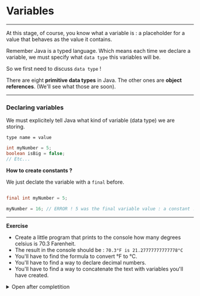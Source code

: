 # Variables

---

At this stage, of course, you know what a variable is : a placeholder for a value that behaves as the value it contains.

Remember Java is a typed language. Which means each time we declare a variable, we must specify what `data type` this variables will be.

So we first need to discuss `data type` !

There are eight **primitive data types** in Java. The other ones are **object references**. (We'll see what those are soon).

---

### Declaring variables

We must explicitely tell Java what kind of variable (data type) we are storing.

`type name = value`

```java
int myNumber = 5;
boolean isBig = false;
// Etc...
```

**How to create constants ?**

We just declate the variable with a `final` before.

```java

final int myNumber = 5;

myNumber = 16; // ERROR ! 5 was the final variable value : a constant !
```

---

**Exercise**

- Create a little program that prints to the console how many degrees celsius is 70.3 Farenheit.
- The result in the console should be : `70.3°F is 21.27777777777778°C`
- You'll have to find the formula to convert °F to °C.
- You'll have to find a way to declare decimal numbers.
- You'll have to find a way to concatenate the text with variables you'll have created.

<details>
<summary>Open after completition</summary>

Java code :

```java
double farenheit = 70.3;
double result = (farenheit - 32) * 5 / 9;

System.out.println(farenheit + "°F is " + result + "°C");
```

</details>
